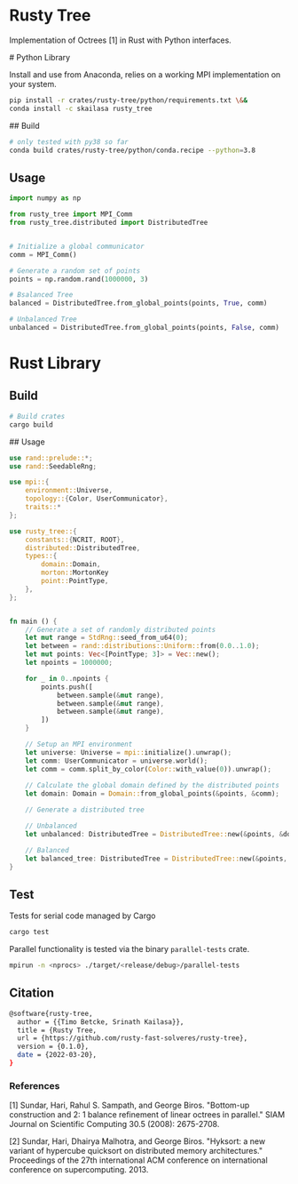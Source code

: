 # Rusty Tree

Implementation of Octrees [1] in Rust with Python interfaces.

# Python Library

Install and use from Anaconda, relies on a working MPI implementation on your system.

```bash
pip install -r crates/rusty-tree/python/requirements.txt \&&
conda install -c skailasa rusty_tree
```

## Build 

```bash
# only tested with py38 so far
conda build crates/rusty-tree/python/conda.recipe --python=3.8
```

## Usage

```python
import numpy as np

from rusty_tree import MPI_Comm
from rusty_tree.distributed import DistributedTree


# Initialize a global communicator
comm = MPI_Comm() 

# Generate a random set of points
points = np.random.rand(1000000, 3)

# Bsalanced Tree
balanced = DistributedTree.from_global_points(points, True, comm)

# Unbalanced Tree
unbalanced = DistributedTree.from_global_points(points, False, comm)
```


# Rust Library

## Build

```bash
# Build crates
cargo build
```

## Usage

```rust
use rand::prelude::*;
use rand::SeedableRng;

use mpi::{
    environment::Universe, 
    topology::{Color, UserCommunicator},
    traits::*
};

use rusty_tree::{
    constants::{NCRIT, ROOT},
    distributed::DistributedTree,
    types::{
        domain::Domain,
        morton::MortonKey
        point::PointType, 
    },
};


fn main () {
    // Generate a set of randomly distributed points
    let mut range = StdRng::seed_from_u64(0);
    let between = rand::distributions::Uniform::from(0.0..1.0);
    let mut points: Vec<[PointType; 3]> = Vec::new();
    let npoints = 1000000;

    for _ in 0..npoints {
        points.push([
            between.sample(&mut range),
            between.sample(&mut range),
            between.sample(&mut range),
        ])
    }

    // Setup an MPI environment
    let universe: Universe = mpi::initialize().unwrap();
    let comm: UserCommunicator = universe.world();
    let comm = comm.split_by_color(Color::with_value(0)).unwrap();
    
    // Calculate the global domain defined by the distributed points
    let domain: Domain = Domain::from_global_points(&points, &comm);

    // Generate a distributed tree

    // Unbalanced
    let unbalanced: DistributedTree = DistributedTree::new(&points, &domain, false, &universe)

    // Balanced
    let balanced_tree: DistributedTree = DistributedTree::new(&points, &domain, true, &universe)
}
```

## Test

Tests for serial code managed by Cargo

```bash
cargo test
```

Parallel functionality is tested via the binary `parallel-tests` crate.

```bash
mpirun -n <nprocs> ./target/<release/debug>/parallel-tests
```

## Citation

```bash
@software{rusty-tree,
  author = {{Timo Betcke, Srinath Kailasa}},
  title = {Rusty Tree,
  url = {https://github.com/rusty-fast-solveres/rusty-tree},
  version = {0.1.0},
  date = {2022-03-20},
}
```

### References

[1] Sundar, Hari, Rahul S. Sampath, and George Biros. "Bottom-up construction and 2: 1 balance refinement of linear octrees in parallel." SIAM Journal on Scientific Computing 30.5 (2008): 2675-2708.

[2] Sundar, Hari, Dhairya Malhotra, and George Biros. "Hyksort: a new variant of hypercube quicksort on distributed memory architectures." Proceedings of the 27th international ACM conference on international conference on supercomputing. 2013.

